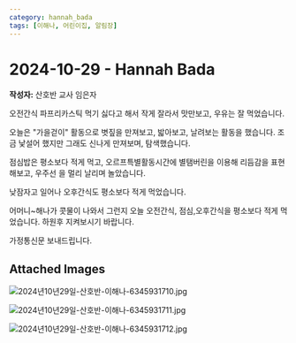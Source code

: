 ```yaml
---
category: hannah_bada
tags: [이해나, 어린이집, 알림장]
---
```


# 2024-10-29 - Hannah Bada

**작성자:** 산호반 교사 임은자  

오전간식 파프리카스틱 먹기 싫다고 해서 작게 잘라서 맛만보고, 우유는 잘 먹었습니다.

오늘은 "가을걷이" 활동으로 볏짚을 만져보고, 밟아보고, 날려보는 활동을 했습니다. 조금 낯설어 했지만 그래도 신나게 만져보며, 탐색했습니다.

점심밥은 평소보다 적게 먹고, 오르프특별활동시간에 별탬버린을 이용해 리듬감을 표현해보고, 우주선  을 멀리 날리며 놀았습니다.

낮잠자고 일어나 오후간식도 평소보다 적게 먹었습니다.

어머니~해나가 콧물이 나와서 그런지 오늘 오전간식, 점심,오후간식을 평소보다 적게 먹었습니다. 하원후 지켜보시기 바랍니다.

가정통신문 보내드립니다.

## Attached Images
![2024년10년29일-산호반-이해나-6345931710.jpg](https://feghi.github.io/assets/img/bada_photo/2024년10년29일-산호반-이해나-6345931710.jpg)

![2024년10년29일-산호반-이해나-6345931711.jpg](https://feghi.github.io/assets/img/bada_photo/2024년10년29일-산호반-이해나-6345931711.jpg)

![2024년10년29일-산호반-이해나-6345931712.jpg](https://feghi.github.io/assets/img/bada_photo/2024년10년29일-산호반-이해나-6345931712.jpg)

